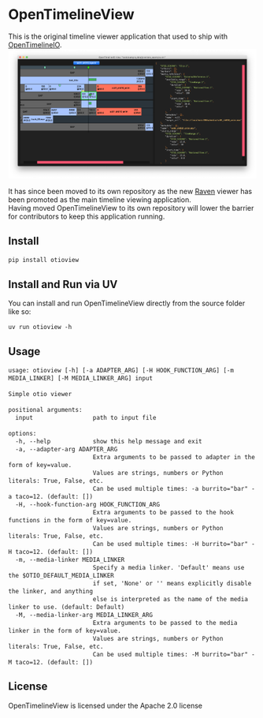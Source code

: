 # OpenTimelineView

This is the original timeline viewer application that used to ship with [OpenTimelineIO](https://github.com/AcademySoftwareFoundation/OpenTimelineIO).  
![OTIO View Screenshot](docs/_static/otioview.png)

It has since been moved to its own repository as the new [Raven](https://github.com/OpenTimelineIO/raven) viewer has 
been promoted as the main timeline viewing application.  
Having moved OpenTimelineView to its own repository will lower the barrier for contributors to keep this application 
running.

## Install
```shell
pip install otioview
```

## Install and Run via UV
You can install and run OpenTimelineView directly from the source folder like so:
```shell
uv run otioview -h
```

## Usage
```shell
usage: otioview [-h] [-a ADAPTER_ARG] [-H HOOK_FUNCTION_ARG] [-m MEDIA_LINKER] [-M MEDIA_LINKER_ARG] input

Simple otio viewer

positional arguments:
  input                 path to input file

options:
  -h, --help            show this help message and exit
  -a, --adapter-arg ADAPTER_ARG
                        Extra arguments to be passed to adapter in the form of key=value. 
                        Values are strings, numbers or Python literals: True, False, etc. 
                        Can be used multiple times: -a burrito="bar" -a taco=12. (default: [])
  -H, --hook-function-arg HOOK_FUNCTION_ARG
                        Extra arguments to be passed to the hook functions in the form of key=value. 
                        Values are strings, numbers or Python literals: True, False, etc. 
                        Can be used multiple times: -H burrito="bar" -H taco=12. (default: [])
  -m, --media-linker MEDIA_LINKER
                        Specify a media linker. 'Default' means use the $OTIO_DEFAULT_MEDIA_LINKER 
                        if set, 'None' or '' means explicitly disable the linker, and anything 
                        else is interpreted as the name of the media linker to use. (default: Default)
  -M, --media-linker-arg MEDIA_LINKER_ARG
                        Extra arguments to be passed to the media linker in the form of key=value. 
                        Values are strings, numbers or Python literals: True, False, etc. 
                        Can be used multiple times: -M burrito="bar" -M taco=12. (default: [])
```
## License
OpenTimelineView is licensed under the Apache 2.0 license
